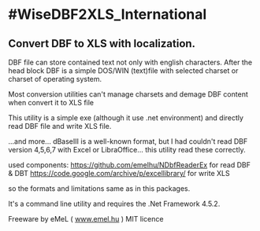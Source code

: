 #WiseDBF2XLS_International
==========================

Convert DBF to XLS with localization.
-------------------------------------

DBF file can store contained text not only with english characters.
After the head block DBF is a simple DOS/WIN (text)file with selected charset or charset of operating system. 

Most conversion utilities can't manage charsets and demage DBF content when convert it to XLS file

This utility is a simple exe (although it use .net environment) and directly read DBF file and write XLS file.

...and more... dBaseIII is a well-known format, but I had couldn't read DBF version 4,5,6,7 with Excel or LibraOffice... this utility read these correctly.

used components:
https://github.com/emelhu/NDbfReaderEx  for read DBF & DBT
https://code.google.com/archive/p/excellibrary/  for write XLS

so the formats and limitations same as in this packages.

It's a command line utility and requires the .Net Framework 4.5.2.

Freeware by eMeL ( www.emel.hu )  MIT licence
